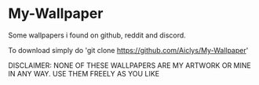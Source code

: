 # My-Wallpaper
Some wallpapers i found on github, reddit and discord.

To download simply do 'git clone https://github.com/Aiclys/My-Wallpaper'

DISCLAIMER: NONE OF THESE WALLPAPERS ARE MY ARTWORK OR MINE IN ANY WAY. USE THEM FREELY AS YOU LIKE

